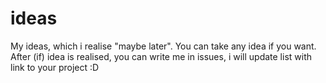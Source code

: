 # ideas
My ideas, which i realise "maybe later". You can take any idea if you want. After (if) idea is realised, you can write me in issues, i will update list with link to your project :D
